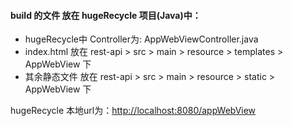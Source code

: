 <h4>build 的文件 放在 hugeRecycle 项目(Java)中：</h4>

<ul>
<li>hugeRecycle中 Controller为: AppWebViewController.java</li>
<li>index.html 放在 rest-api > src > main > resource > templates > AppWebView 下</li> 
<li>其余静态文件 放在 rest-api > src > main > resource > static > AppWebView 下</li>
</ul>

<p>hugeRecycle 本地url为：<a href='http://localhost:8080/appWebView'>http://localhost:8080/appWebView</a></p>
